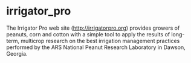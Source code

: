 irrigator_pro
=============

The Irrigator Pro web site (http://irrigatorpro.org) provides growers of
peanuts, corn and cotton with a simple tool to apply the results of long-term,
multicrop research on the best irrigation management practices performed by the
ARS National Peanut Research Laboratory in Dawson, Georgia. 

